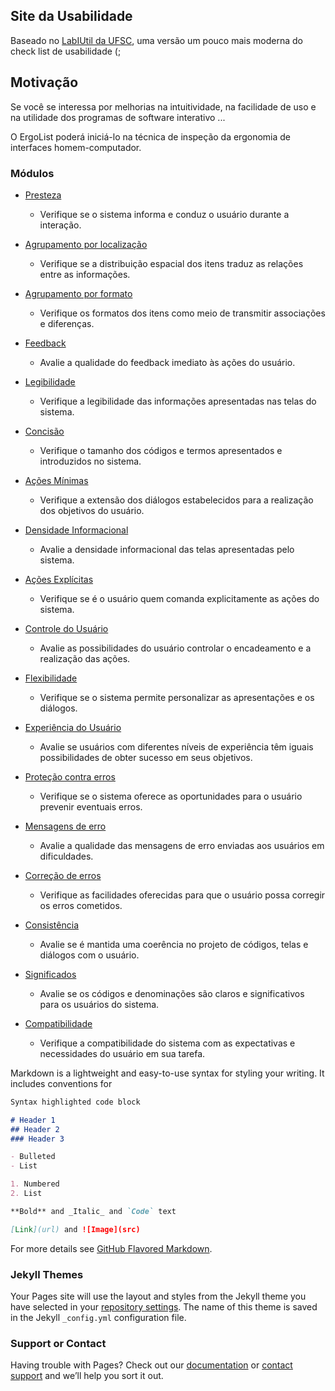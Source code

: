 ## Site da Usabilidade

Baseado no [LabIUtil	da UFSC](http://www.labiutil.inf.ufsc.br/ergolist/check.htm), uma versão um pouco mais moderna do check list de usabilidade (;

## Motivação
Se você se interessa por melhorias na intuitividade, na facilidade de uso e na utilidade 
dos programas de software interativo ... 

O ErgoList poderá iniciá-lo na técnica de inspeção da ergonomia de interfaces homem-computador. 



### Módulos
- [Presteza](/presteza.html)
  - Verifique se o sistema informa e conduz o usuário durante a interação.
- [Agrupamento por localização]()
  - Verifique se a distribuição espacial dos itens traduz as relações entre as informações.

- [Agrupamento por formato]()
  - Verifique os formatos dos itens como meio de transmitir associações e diferenças.

- [Feedback]()
  - Avalie a qualidade do feedback imediato às ações do usuário.

- [Legibilidade]()
  - Verifique a legibilidade das informações apresentadas nas telas do sistema.

- [Concisão]()
  - Verifique o tamanho dos códigos e termos apresentados e introduzidos no sistema.

- [Ações Mínimas]()
  - Verifique a extensão dos diálogos estabelecidos para a realização dos objetivos do usuário.

- [Densidade Informacional]()
  - Avalie a densidade informacional das telas apresentadas pelo sistema.

- [Ações Explícitas]()
  - Verifique se é o usuário quem comanda explicitamente as ações do sistema.

- [Controle do Usuário]()
  - Avalie as possibilidades do usuário controlar o encadeamento e a realização das ações.

- [Flexibilidade]()
  - Verifique se o sistema permite personalizar as apresentações e os diálogos.

- [Experiência do Usuário]()
  - Avalie se usuários com diferentes níveis de experiência têm iguais possibilidades de obter sucesso em seus  objetivos.

- [Proteção contra erros]()
  - Verifique se o sistema oferece as oportunidades para o usuário prevenir eventuais erros.

- [Mensagens de erro]()
  - Avalie a qualidade das mensagens de erro enviadas aos usuários em dificuldades.

- [Correção de erros]()
  - Verifique as facilidades oferecidas para que o usuário possa corregir os erros cometidos.

- [Consistência]()
  - Avalie se é mantida uma coerência no projeto de códigos, telas e diálogos com o usuário.

- [Significados]()
  - Avalie se os códigos e denominações são claros e significativos para os usuários do sistema.

- [Compatibilidade]()
  - Verifique a compatibilidade do sistema com as expectativas e necessidades do usuário em sua tarefa.

Markdown is a lightweight and easy-to-use syntax for styling your writing. It includes conventions for

```markdown
Syntax highlighted code block

# Header 1
## Header 2
### Header 3

- Bulleted
- List

1. Numbered
2. List

**Bold** and _Italic_ and `Code` text

[Link](url) and ![Image](src)
```

For more details see [GitHub Flavored Markdown](https://guides.github.com/features/mastering-markdown/).

### Jekyll Themes

Your Pages site will use the layout and styles from the Jekyll theme you have selected in your [repository settings](https://github.com/usabilidade/usabilidade.github.io/settings). The name of this theme is saved in the Jekyll `_config.yml` configuration file.

### Support or Contact

Having trouble with Pages? Check out our [documentation](https://help.github.com/categories/github-pages-basics/) or [contact support](https://github.com/contact) and we’ll help you sort it out.
